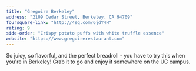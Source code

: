 ```yaml
---
title: "Gregoire Berkeley"
address: "2109 Cedar Street, Berkeley, CA 94709"
foursquare-link: "http://4sq.com/6jdY4H"
rating: 9
side-order: "Crispy potato puffs with white truffle essence"
website: "https://www.gregoirerestaurant.com"
---
```


So juicy, so flavorful, and the perfect breadroll - you have to try this when you're in Berkeley!
Grab it to go and enjoy it somewhere on the UC campus.
